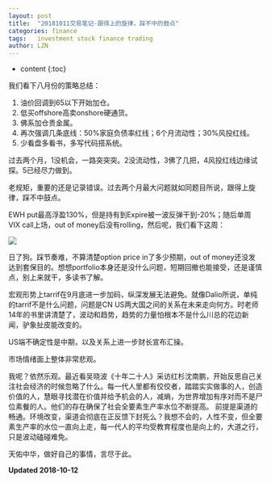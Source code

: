 ```yaml
---
layout: post
title:  "20181011交易笔记-跟得上的旋律，踩不中的鼓点"
categories: finance
tags:   investment stock finance trading
author: LZN
---
```


* content
{:toc}

我们看下八月份的策略总结：

1. 油价回调到65以下开始加仓。
2. 低买offshore高卖onshore硬通货。
3. 佛系加仓贵金属。
4. 再次强调几条底线：50%家庭负债率红线；6个月流动性；30%风投红线。
5. 少看盘多看书，多写代码搭系统。

过去两个月，1没机会，一路突突突。2没流动性，3佛了几把，4风投红线边缘试探。5已经尽力做到。

老规矩，重要的还是记录错误。过去两个月最大问题就如同题目所说，跟得上旋律，踩不中鼓点。

EWH put最高浮盈130%，但是持有到Expire被一波反弹干到-20%；随后单周VIX call上场，out of money后没有rolling，然后呢，我们看下这周：

![](https://ws1.sinaimg.cn/large/73ebdc71ly1fw4dfkhn9dj21et0mvgoh.jpg)

日了狗。踩节奏难，不算清楚option price in了多少预期，out of money还没发达到套保目的。想想portfolio本身还是没什么问题，短期回撤也能接受，还是谨慎点，别上来就干，多读书了解。

宏观形势上tarrif在9月底进一步加码，纵深发展无法避免。就像Dalio所说，单纯的tarrif不是什么问题，问题是CN US两大国之间的关系在未来走向何方。时老师14年的书里讲清楚了，波动和趋势，趋势的力量怕根本不是什么川总的花边新闻，驴象扯皮能改变的。

US端不确定性是中期，以及关系上进一步财长宣布汇操。

市场情绪面上整体非常悲观。

我呢？依然乐观。最近看吴晓波《十年二十人》采访红杉沈南鹏，开始反思自己关注社会经济的时候忽略了什么。每一代人里都有佼佼者，踏踏实实做事的人，创造价值的人，慧眼寻找潜在价值并给予机会的人，减熵，为世界增加有序对而不是尸位素餐的人。他们的存在确保了社会全要素生产率水位不断提高。
前提是渠道的畅通。环境改变，渠道会彻底在正反馈下封死么？我想不会的，人性不变，但全要素生产率的水位一直向上走，每一代人的平均受教育程度也是向上的，大道之行，只是波动磕碰难免。

天佑中华，做好自己的事情，言尽于此。

**Updated 2018-10-12**
